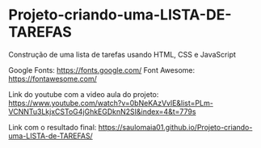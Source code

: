 # Projeto-criando-uma-LISTA-DE-TAREFAS

Construção de uma lista de tarefas usando HTML, CSS e JavaScript

Google Fonts: https://fonts.google.com/
Font Awesome: https://fontawesome.com/

Link do youtube com a video aula do projeto: https://www.youtube.com/watch?v=0bNeKAzVvlE&list=PLm-VCNNTu3LkjxCSToG4jGhkEGDknN2SI&index=4&t=779s

Link com o resultado final: https://saulomaia01.github.io/Projeto-criando-uma-LISTA-de-TAREFAS/ 
